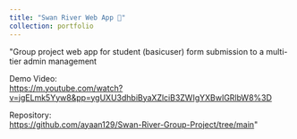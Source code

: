 ```yaml
---
title: "Swan River Web App 🦢"
collection: portfolio
---
```

"Group project web app for student (basicuser) form submission to a multi-tier admin management 

Demo Video:  
https://m.youtube.com/watch?v=jgELmk5Yyw8&pp=ygUXU3dhbiByaXZlciB3ZWIgYXBwIGRlbW8%3D

Repository:  
https://github.com/ayaan129/Swan-River-Group-Project/tree/main"
